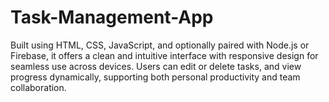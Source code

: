 # Task-Management-App
Built using HTML, CSS, JavaScript, and optionally paired with Node.js or Firebase, it offers a clean and intuitive interface with responsive design for seamless use across devices. Users can edit or delete tasks, and view progress dynamically, supporting both personal productivity and team collaboration.
